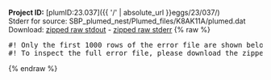 **Project ID:** [plumID:23.037]({{ '/' | absolute_url }}eggs/23/037/)  
Stderr for source:  SBP_plumed_nest/Plumed_files/K8AK11A/plumed.dat   
Download: [zipped raw stdout](plumed.dat.plumed.stdout.txt.zip) - [zipped raw stderr](plumed.dat.plumed.stderr.txt.zip) 
{% raw %}
<pre>
#! Only the first 1000 rows of the error file are shown below
#! To inspect the full error file, please download the zipped raw stderr file above
</pre>
{% endraw %}
